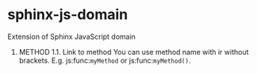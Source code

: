 sphinx-js-domain
================

Extension of Sphinx JavaScript domain

1. METHOD
1.1. Link to method
You can use method name with ir without brackets. E.g. js:func:`myMethod` or
js:func:`myMethod()`.
